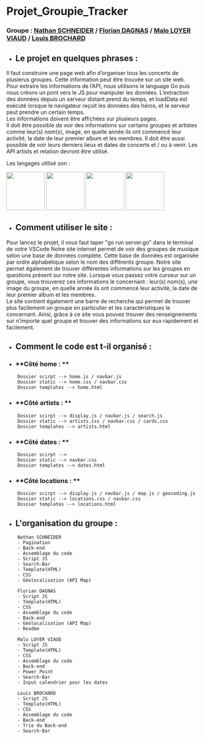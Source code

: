 # Projet_Groupie_Tracker

### Groupe : [Nathan SCHNEIDER](https://github.com/NatSch45) / [Florian DAGNAS](https://github.com/Flodagnas) / [Malo LOYER VIAUD](https://github.com/Amol44) / [Louis BROCHARD](https://github.com/LBROCHARD)

- ## **Le projet en quelques phrases :**

Il faut construire une page web afin d’organiser tous les concerts de plusierus groupes. Cette information peut être trouvée sur un site web.  
Pour extraire les informations de l’API, nous utilisons le language Go puis nous créons un pont vers le JS pour manipuler les données.
L’extraction des données depuis un serveur distant prend du temps, et loadData est exécuté lorsque le navigateur reçoit les données des héros, et le serveur peut prendre un certain temps.  
Les informations doivent être affichées sur plusieurs pages.  
Il doit être possible de voir des informations sur certains groupes et artistes comme leur(s) nom(s), image, en quelle année ils ont commencé leur activité, la date de leur premier album et les membres.
Il doit être aussi possible de voir leurs derniers lieux et dates de concerts et / ou à venir.
Les API artists et relation devront être utilisé.



Les langages utilisé son :

<span>
  <img src="https://undo.io/media/uploads/files/Golang.png" width="100" height="100" name="Golang">
  <img src="https://cdn.iconscout.com/icon/free/png-256/javascript-2752148-2284965.png" width="100" height="100" name="Java Script">
  <img src="https://cdn2.iconfinder.com/data/icons/social-icon-3/512/social_style_3_html5-512.png" width="100" height="100" name="HTML5">
  <img src="https://cdn.pixabay.com/photo/2017/08/05/11/16/logo-2582747_960_720.png" width="100" height="100" name="CSS3">
</span>

- ## **Comment utiliser le site :**

Pour lancez le projet, il vous faut taper "go run server.go" dans le terminal de votre VSCode
Notre site internet permet de voir des groupes de musique selon une base de données complète. Cette base de données est organisée par ordre alphabétique selon le nom des différents groupe. Notre site permet également de trouver différentes informations sur les groupes en questions présent sur notre site. Lorsque vous passez votre curseur sur un groupe, vous trouverez ces informations le concernant :  leur(s) nom(s), une image du groupe, en quelle année ils ont commencé leur activité, la date de leur premier album et les membres.  
Le site contient également une barre de recherche qui permet de trouver plus facilement un groupe en particulier et les caractéristiques le concernant.
Ainsi, grâce à ce site vous pouvez trouver des renseignements sur n’importe quel groupe et trouver des informations sur eux rapidement et facilement.

- ## **Comment le code est t-il organisé :**
- ### **Côté home : **

```
    Dossier scirpt --> home.js / navbar.js
    Dossier static --> home.css / navbar.css
    Dossier templates --> home.html
```
- ### **Côté artists : **

```
    Dossier scirpt --> display.js / navbar.js / search.js
    Dossier static --> artists.css / navbar.css / cards.css
    Dossier templates --> artists.html
```
- ### **Côté dates : **

```
    Dossier scirpt -->
    Dossier static --> navbar.css
    Dossier templates --> dates.html
```
- ### **Côté locations : **

```
    Dossier scirpt --> display.js / navbar.js / map.js / geocoding.js
    Dossier static --> locations.css / navbar.css
    Dossier templates --> locations.html
```

- ## **L'organisation du groupe :**

```
    Nathan SCHNEIDER
    - Pagination
    - Back-end
    - Assemblage du code
    - Script JS
    - Search-Bar
    - Template(HTML)
    - CSS
    - Géolocalisation (API Map)
```

```
    Florian DAGNAS
    - Script JS
    - Template(HTML)
    - CSS
    - Assemblage du code
    - Back-end
    - Géolocalisation (API Map)
    - Readme
```

```
    Malo LOYER VIAUD
    - Script JS
    - Template(HTML)
    - CSS
    - Assemblage du code
    - Back-end
    - Power Point
    - Search-Bar
    - Input calendrier pour les dates
```

```
    Louis BROCHARD
    - Script JS
    - Template(HTML)
    - CSS
    - Assemblage du code
    - Back-end
    - Trie du Back-end
    - Search-Bar
```
